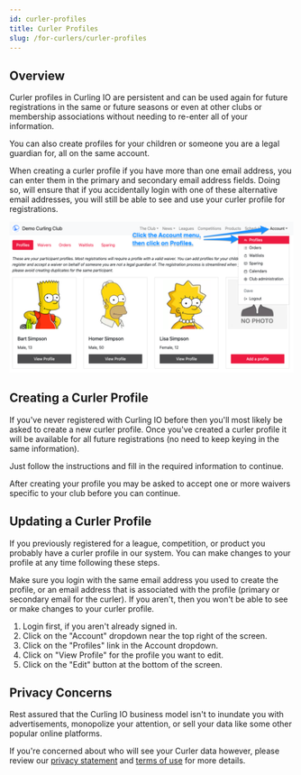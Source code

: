 ```yaml
---
id: curler-profiles
title: Curler Profiles
slug: /for-curlers/curler-profiles
---
```


## Overview

Curler profiles in Curling IO are persistent and can be used again for future registrations in the same or future seasons or even at other clubs or membership associations without needing to re-enter all of your information.

You can also create profiles for your children or someone you are a legal guardian for, all on the same account.

When creating a curler profile if you have more than one email address, you can enter them in the primary and secondary email address fields.
Doing so, will ensure that if you accidentally login with one of these alternative email addresses, you will still be able to see and use your curler profile for registrations.

![Example Curler Profiles](/img/docs/for-curlers/curler-profiles.png)

## Creating a Curler Profile

If you've never registered with Curling IO before then you'll most likely be asked to create a new curler profile.
Once you've created a curler profile it will be available for all future registrations (no need to keep keying in the same information).

Just follow the instructions and fill in the required information to continue.

After creating your profile you may be asked to accept one or more waivers specific to your club before you can continue.


## Updating a Curler Profile

If you previously registered for a league, competition, or product you probably have a curler profile in our system.
You can make changes to your profile at any time following these steps.

Make sure you login with the same email address you used to create the profile, or an email address that is associated with the profile (primary or secondary email for the curler). If you aren't, then you won't be able to see or make changes to your curler profile.

1. Login first, if you aren't already signed in.
2. Click on the "Account" dropdown near the top right of the screen.
3. Click on the "Profiles" link in the Account dropdown.
4. Click on "View Profile" for the profile you want to edit.
5. Click on the "Edit" button at the bottom of the screen.


## Privacy Concerns

Rest assured that the Curling IO business model isn't to inundate you with advertisements, monopolize your attention, or sell your data like some other popular online platforms.

If you're concerned about who will see your Curler data however, please review our [privacy statement](/privacy) and [terms of use](/terms) for more details.
